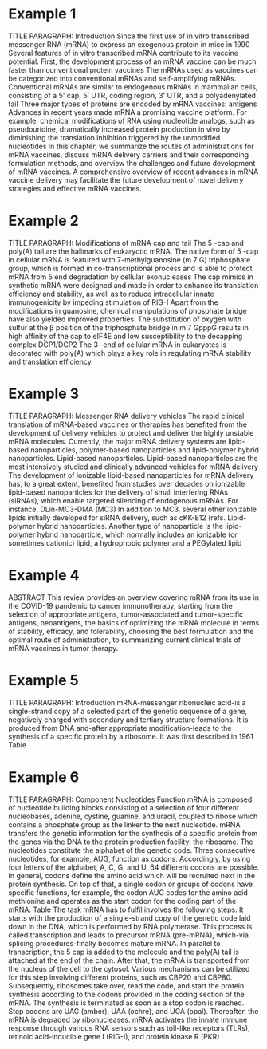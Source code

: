# Example 1

TITLE PARAGRAPH: Introduction
Since the first use of in vitro transcribed messenger RNA (mRNA) to express an exogenous protein in mice in 1990
Several features of in vitro transcribed mRNA contribute to its vaccine potential. First, the development process of an mRNA vaccine can be much faster than conventional protein vaccines
The mRNAs used as vaccines can be categorized into conventional mRNAs and self-amplifying mRNAs. Conventional mRNAs are similar to endogenous mRNAs in mammalian cells, consisting of a 5' cap, 5' UTR, coding region, 3' UTR, and a polyadenylated tail
Three major types of proteins are encoded by mRNA vaccines: antigens
Advances in recent years made mRNA a promising vaccine platform. For example, chemical modifications of RNA using nucleotide analogs, such as pseudouridine, dramatically increased protein production in vivo by diminishing the translation inhibition triggered by the unmodified nucleotides
In this chapter, we summarize the routes of administrations for mRNA vaccines, discuss mRNA delivery carriers and their corresponding formulation methods, and overview the challenges and future development of mRNA vaccines. A comprehensive overview of recent advances in mRNA vaccine delivery may facilitate the future development of novel delivery strategies and effective mRNA vaccines.

# Example 2

TITLE PARAGRAPH: Modifications of mRNA cap and tail
The 5 -cap and poly(A) tail are the hallmarks of eukaryotic mRNA. The native form of 5 -cap in cellular mRNA is featured with 7-methylguanosine (m 7 G) triphosphate group, which is formed in co-transcriptional process and is able to protect mRNA from 5 end degradation by cellular exonucleases
The cap mimics in synthetic mRNA were designed and made in order to enhance its translation efficiency and stability, as well as to reduce intracellular innate immunogenicity by impeding stimulation of RIG-I
Apart from the modifications in guanosine, chemical manipulations of phosphate bridge have also yielded improved properties. The substitution of oxygen with sulfur at the β position of the triphosphate bridge in m 7 GpppG results in high affinity of the cap to eIF4E and low susceptibility to the decapping complex DCP1/DCP2
The 3 -end of cellular mRNA in eukaryotes is decorated with poly(A) which plays a key role in regulating mRNA stability and translation efficiency

# Example 3

TITLE PARAGRAPH: Messenger RNA delivery vehicles
The rapid clinical translation of mRNA-based vaccines or therapies has benefited from the development of delivery vehicles to protect and deliver the highly unstable mRNA molecules. Currently, the major mRNA delivery systems are lipid-based nanoparticles, polymer-based nanoparticles and lipid-polymer hybrid nanoparticles.
Lipid-based nanoparticles. Lipid-based nanoparticles are the most intensively studied and clinically advanced vehicles for mRNA delivery
The development of ionizable lipid-based nanoparticles for mRNA delivery has, to a great extent, benefited from studies over decades on ionizable lipid-based nanoparticles for the delivery of small interfering RNAs (siRNAs), which enable targeted silencing of endogenous mRNAs. For instance, DLin-MC3-DMA (MC3)
In addition to MC3, several other ionizable lipids initially developed for siRNA delivery, such as cKK-E12 (refs.
Lipid-polymer hybrid nanoparticles. Another type of nanoparticle is the lipid-polymer hybrid nanoparticle, which normally includes an ionizable (or sometimes cationic) lipid, a hydrophobic polymer and a PEGylated lipid

# Example 4

ABSTRACT
 This review provides an overview covering mRNA from its use in the COVID-19 pandemic to cancer immunotherapy, starting from the selection of appropriate antigens, tumor-associated and tumor-specific antigens, neoantigens, the basics of optimizing the mRNA molecule in terms of stability, efficacy, and tolerability, choosing the best formulation and the optimal route of administration, to summarizing current clinical trials of mRNA vaccines in tumor therapy.

# Example 5

TITLE PARAGRAPH: Introduction
mRNA-messenger ribonucleic acid-is a single-strand copy of a selected part of the genetic sequence of a gene, negatively charged with secondary and tertiary structure formations. It is produced from DNA and-after appropriate modification-leads to the synthesis of a specific protein by a ribosome. It was first described in 1961 
Table 

# Example 6

TITLE PARAGRAPH: Component
Nucleotides Function mRNA is composed of nucleotide building blocks consisting of a selection of four different nucleobases, adenine, cystine, guanine, and uracil, coupled to ribose which contains a phosphate group as the linker to the next nucleotide. mRNA transfers the genetic information for the synthesis of a specific protein from the genes via the DNA to the protein production facility: the ribosome. The nucleotides constitute the alphabet of the genetic code. Three consecutive nucleotides, for example, AUG, function as codons. Accordingly, by using four letters of the alphabet, A, C, G, and U, 64 different codons are possible. In general, codons define the amino acid which will be recruited next in the protein synthesis. On top of that, a single codon or groups of codons have specific functions, for example, the codon AUG codes for the amino acid methionine and operates as the start codon for the coding part of the mRNA. Table 
The task mRNA has to fulfil involves the following steps. It starts with the production of a single-strand copy of the genetic code laid down in the DNA, which is performed by RNA polymerase. This process is called transcription and leads to precursor mRNA (pre-mRNA), which-via splicing procedures-finally becomes mature mRNA. In parallel to transcription, the 5 cap is added to the molecule and the poly(A) tail is attached at the end of the chain. After that, the mRNA is transported from the nucleus of the cell to the cytosol. Various mechanisms can be utilized for this step involving different proteins, such as CBP20 and CBP80. Subsequently, ribosomes take over, read the code, and start the protein synthesis according to the codons provided in the coding section of the mRNA. The synthesis is terminated as soon as a stop codon is reached. Stop codons are UAG (amber), UAA (ochre), and UGA (opal). Thereafter, the mRNA is degraded by ribonucleases. mRNA activates the innate immune response through various RNA sensors such as toll-like receptors (TLRs), retinoic acid-inducible gene I (RIG-I), and protein kinase R (PKR) 
